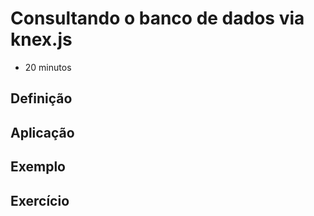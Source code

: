# Consultando o banco de dados via knex.js

- 20 minutos 

## Definição

## Aplicação

## Exemplo

## Exercício
